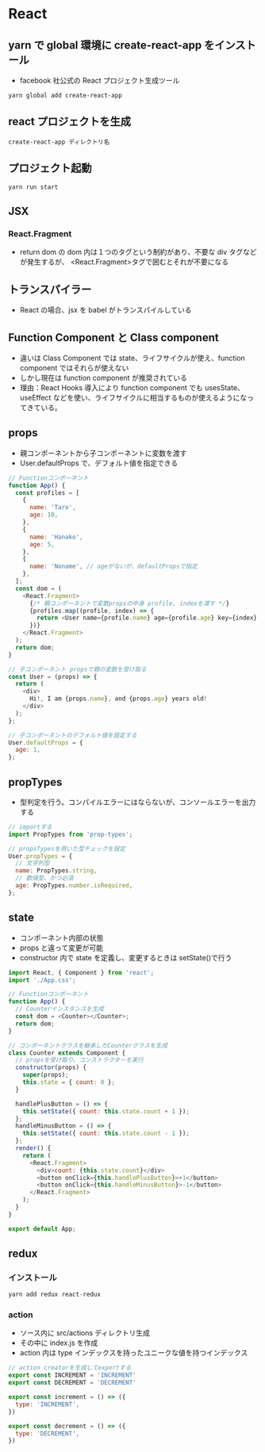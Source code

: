 # React

## yarn で global 環境に create-react-app をインストール

- facebook 社公式の React プロジェクト生成ツール

```
yarn global add create-react-app
```

## react プロジェクトを生成

```
create-react-app ディレクトリ名
```

## プロジェクト起動

```
yarn run start
```

## JSX

### React.Fragment

- return dom の dom 内は１つのタグという制約があり、不要な div タグなどが発生するが、
  <React.Fragment>タグで囲むとそれが不要になる

## トランスパイラー

- React の場合、jsx を babel がトランスパイルしている

## Function Component と Class component

- 違いは Class Component では state、ライフサイクルが使え、function component ではそれらが使えない
- しかし現在は function component が推奨されている
- 理由：React Hooks 導入により function component でも usesState、useEffect などを使い、ライフサイクルに相当するものが使えるようになってきている。

## props

- 親コンポーネントから子コンポーネントに変数を渡す
- User.defaultProps で、デフォルト値を指定できる

```javascript
// Functionコンポーネント
function App() {
  const profiles = [
    {
      name: 'Taro',
      age: 10,
    },
    {
      name: 'Hanako',
      age: 5,
    },
    {
      name: 'Noname', // ageがないが、defaultPropsで指定
    },
  ];
  const dom = (
    <React.Fragment>
      {/* 親コンポーネントで変数propsの中身 profile, indexを渡す */}
      {profiles.map((profile, index) => {
        return <User name={profile.name} age={profile.age} key={index} />;
      })}
    </React.Fragment>
  );
  return dom;
}

// 子コンポーネント propsで親の変数を受け取る
const User = (props) => {
  return (
    <div>
      Hi!, I am {props.name}, and {props.age} years old!
    </div>
  );
};

// 子コンポーネントのデフォルト値を設定する
User.defaultProps = {
  age: 1,
};
```

## propTypes

- 型判定を行う。コンパイルエラーにはならないが、コンソールエラーを出力する

```javascript
// importする
import PropTypes from 'prop-types';

// propsTypesを用いた型チェックを設定
User.propTypes = {
  // 文字列型
  name: PropTypes.string,
  // 数値型、かつ必須
  age: PropTypes.number.isRequired,
};
```

## state

- コンポーネント内部の状態
- props と違って変更が可能
- constructor 内で state を定義し、変更するときは setState()で行う

```javascript
import React, { Component } from 'react';
import './App.css';

// Functionコンポーネント
function App() {
  // Counterインスタンスを生成
  const dom = <Counter></Counter>;
  return dom;
}

// コンポーネントクラスを継承したCounterクラスを生成
class Counter extends Component {
  // propsを受け取り、コンストラクターを実行
  constructor(props) {
    super(props);
    this.state = { count: 0 };
  }

  handlePlusButton = () => {
    this.setState({ count: this.state.count + 1 });
  };
  handleMinusButton = () => {
    this.setState({ count: this.state.count - 1 });
  };
  render() {
    return (
      <React.Fragment>
        <div>count: {this.state.count}</div>
        <button onClick={this.handlePlusButton}>+1</button>
        <button onClick={this.handleMinusButton}>-1</button>
      </React.Fragment>
    );
  }
}

export default App;
```

## redux

### インストール

```javascript
yarn add redux react-redux
```

### action

- ソース内に src/actions ディレクトリ生成
- その中に index.js を作成
- action 内は type インデックスを持ったユニークな値を持つインデックス
```javascript
// action creatorを生成してexportする
export const INCREMENT = 'INCREMENT'
export const DECREMENT = 'DECREMENT'

export const increment = () => ({
  type: 'INCREMENT',
})

export const decrement = () => ({
  type: 'DECREMENT',
})
```
